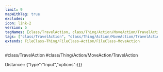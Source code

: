 ```yaml
---
limit: 9
mapWithTag: true
excludes:
icon: link-2
version: 5
tagNames: [class/TravelAction, class/Thing/Action/MoveAction/TravelAction, schema-org/TravelAction]
tags: ["class/TravelAction", "class/Thing/Action/MoveAction/TravelAction"]
extends: FileClass~Thing/FileClass~Action/FileClass~MoveAction
---
```


#class/TravelAction
#class/Thing/Action/MoveAction/TravelAction

Distance:: {"type":"Input","options":{}}
